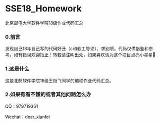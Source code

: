 # SSE18_Homework
北京邮电大学软件学院18级作业代码汇总

### 0.前言
发现自己18年自己写的代码好丑（c和软工导论），求别喷。代码仅供借鉴和参考，如有错误欢迎指正！转载请注明出处，如果喜欢请为这个项目点亮小星星🌟

### 1.这是什么
这是北邮软件学院18级王衔飞同学的编程作业代码汇总。

### 2.如果有看不懂的或者其他问题怎么办
QQ：979719361

Wechat：dear_xianfei
